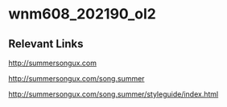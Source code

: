 # wnm608_202190_ol2
## Relevant Links
http://summersongux.com

http://summersongux.com/song.summer

http://summersongux.com/song.summer/styleguide/index.html

